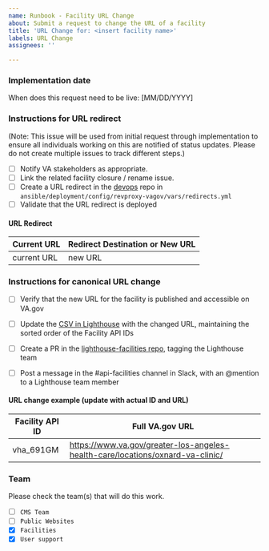 ```yaml
---
name: Runbook - Facility URL Change
about: Submit a request to change the URL of a facility
title: 'URL Change for: <insert facility name>'
labels: URL Change
assignees: ''

---
```

### Implementation date
When does this request need to be live:
[MM/DD/YYYY]

### Instructions for URL redirect
(Note: This issue will be used from initial request through implementation to ensure all individuals working on this are notified of status updates.  Please do not create multiple issues to track different steps.)
- [ ] Notify VA stakeholders as appropriate.
- [ ] Link the related facility closure / rename issue.
- [ ] Create a URL redirect in the [devops](https://github.com/department-of-veterans-affairs/devops) repo in `ansible/deployment/config/revproxy-vagov/vars/redirects.yml`
- [ ] Validate that the URL redirect is deployed

#### URL Redirect
| Current URL  |  Redirect Destination or New URL |
| ---  |  --- |
| current URL | new URL |

### Instructions for canonical URL change
- [ ] Verify that the new URL for the facility is published and accessible on VA.gov
- [ ] Update the [CSV in Lighthouse](https://github.com/department-of-veterans-affairs/lighthouse-facilities/blob/master/facilities/src/main/resources/websites.csv) with the changed URL, maintaining the sorted order of the Facility API IDs
- [ ] Create a PR in the [lighthouse-facilities repo](https://github.com/department-of-veterans-affairs/lighthouse-facilities), tagging the Lighthouse team
- [ ] Post a message in the #api-facilities channel in Slack, with an @mention to a Lighthouse team member


#### URL change example (update with actual ID and URL)
| Facility API ID  |  Full VA.gov URL |
| ---  |  --- |
| vha_691GM | https://www.va.gov/greater-los-angeles-health-care/locations/oxnard-va-clinic/ |


### Team
Please check the team(s) that will do this work.

- [ ] `CMS Team`
- [ ] `Public Websites`
- [x] `Facilities`
- [x] `User support`
